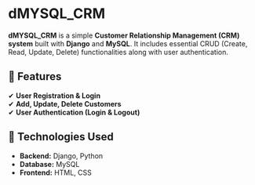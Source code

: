 # dMYSQL_CRM
**dMYSQL_CRM** is a simple **Customer Relationship Management (CRM) system** built with **Django** and **MySQL**. It includes essential CRUD (Create, Read, Update, Delete) functionalities along with user authentication.  

## 🔹 Features  
✔ **User Registration & Login**  
✔ **Add, Update, Delete Customers**  
✔ **User Authentication (Login & Logout)**  

## 🔹 Technologies Used  
- **Backend:** Django, Python  
- **Database:** MySQL  
- **Frontend:** HTML, CSS  
